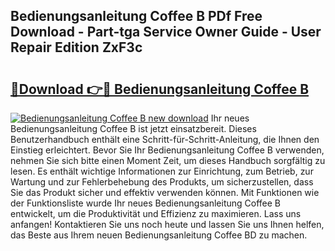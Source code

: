 ## Bedienungsanleitung Coffee B PDf Free Download - Part-tga Service Owner Guide - User Repair Edition ZxF3c

# <h2><a href="http://df52wxy.blite.top/?on=Bedienungsanleitung+Coffee+B">🔗Download 👉🔴 Bedienungsanleitung Coffee B</a></h2>

[![Bedienungsanleitung Coffee B new download](https://i.imgur.com/lujVjoI.png)](http://df52wxy.blite.top/?on=Bedienungsanleitung+Coffee+B)
Ihr neues Bedienungsanleitung Coffee B ist jetzt einsatzbereit. Dieses Benutzerhandbuch enthält eine Schritt-für-Schritt-Anleitung, die Ihnen den Einstieg erleichtert. Bevor Sie Ihr Bedienungsanleitung Coffee B verwenden, nehmen Sie sich bitte einen Moment Zeit, um dieses Handbuch sorgfältig zu lesen. Es enthält wichtige Informationen zur Einrichtung, zum Betrieb, zur Wartung und zur Fehlerbehebung des Produkts, um sicherzustellen, dass Sie das Produkt sicher und effektiv verwenden können. Mit Funktionen wie der Funktionsliste wurde Ihr neues Bedienungsanleitung Coffee B entwickelt, um die Produktivität und Effizienz zu maximieren. Lass uns anfangen! Kontaktieren Sie uns noch heute und lassen Sie uns Ihnen helfen, das Beste aus Ihrem neuen Bedienungsanleitung Coffee BD zu machen.
